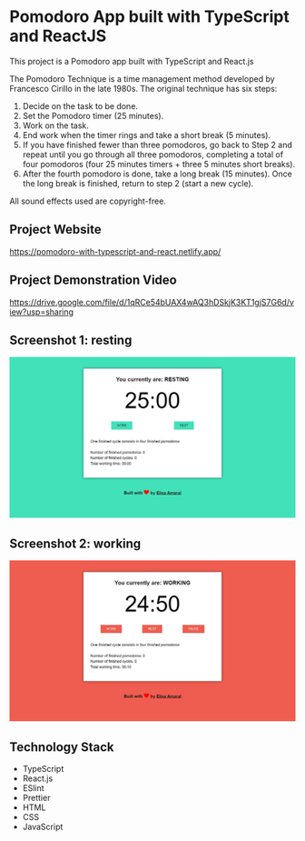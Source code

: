 # Pomodoro App built with TypeScript and ReactJS

This project is a Pomodoro app built with TypeScript and React.js

The Pomodoro Technique is a time management method developed by Francesco Cirillo in the late 1980s. The original technique has six steps:
1. Decide on the task to be done.
2. Set the Pomodoro timer (25 minutes).
3. Work on the task.
4. End work when the timer rings and take a short break (5 minutes).
5. If you have finished fewer than three pomodoros, go back to Step 2 and repeat until you go through all three pomodoros, completing a total of four pomodoros (four 25 minutes timers + three 5 minutes short breaks).
6. After the fourth pomodoro is done, take a long break (15 minutes). Once the long break is finished, return to step 2 (start a new cycle).

All sound effects used are copyright-free.

## Project Website

https://pomodoro-with-typescript-and-react.netlify.app/

## Project Demonstration Video

https://drive.google.com/file/d/1qRCe54bUAX4wAQ3hDSkjK3KT1gjS7G6d/view?usp=sharing

## Screenshot 1: resting

![Screenshot](/public/Screenshot_1.jpg)

## Screenshot 2: working

![Screenshot](/public/Screenshot_2.jpg)

## Technology Stack

+ TypeScript
+ React.js
+ ESlint
+ Prettier
+ HTML
+ CSS
+ JavaScript
